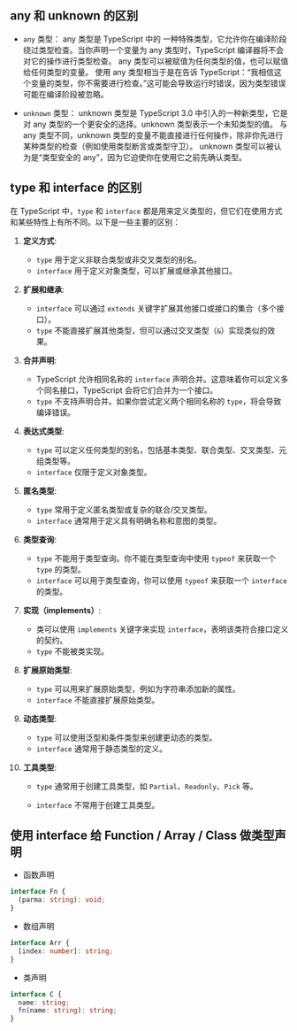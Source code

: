## any 和 unknown 的区别

- `any` 类型：
  any 类型是 TypeScript 中的 一种特殊类型，它允许你在编译阶段绕过类型检查。当你声明一个变量为 any 类型时，TypeScript 编译器将不会对它的操作进行类型检查。
  any 类型可以被赋值为任何类型的值，也可以赋值给任何类型的变量。
  使用 any 类型相当于是在告诉 TypeScript：“我相信这个变量的类型，你不需要进行检查。”这可能会导致运行时错误，因为类型错误可能在编译阶段被忽略。

- `unknown` 类型：
  unknown 类型是 TypeScript 3.0 中引入的一种新类型，它是对 any 类型的一个更安全的选择。unknown 类型表示一个未知类型的值。
  与 any 类型不同，unknown 类型的变量不能直接进行任何操作，除非你先进行某种类型的检查（例如使用类型断言或类型守卫）。
  unknown 类型可以被认为是“类型安全的 any”，因为它迫使你在使用它之前先确认类型。

## type 和 interface 的区别

在 TypeScript 中，`type` 和 `interface` 都是用来定义类型的，但它们在使用方式和某些特性上有所不同。以下是一些主要的区别：

1. **定义方式**:

   - `type` 用于定义非联合类型或非交叉类型的别名。
   - `interface` 用于定义对象类型，可以扩展或继承其他接口。

2. **扩展和继承**:

   - `interface` 可以通过 `extends` 关键字扩展其他接口或接口的集合（多个接口）。
   - `type` 不能直接扩展其他类型，但可以通过交叉类型（`&`）实现类似的效果。

3. **合并声明**:

   - TypeScript 允许相同名称的 `interface` 声明合并。这意味着你可以定义多个同名接口，TypeScript 会将它们合并为一个接口。
   - `type` 不支持声明合并。如果你尝试定义两个相同名称的 `type`，将会导致编译错误。

4. **表达式类型**:

   - `type` 可以定义任何类型的别名，包括基本类型、联合类型、交叉类型、元组类型等。
   - `interface` 仅限于定义对象类型。

5. **匿名类型**:

   - `type` 常用于定义匿名类型或复杂的联合/交叉类型。
   - `interface` 通常用于定义具有明确名称和意图的类型。

6. **类型查询**:

   - `type` 不能用于类型查询。你不能在类型查询中使用 `typeof` 来获取一个 `type` 的类型。
   - `interface` 可以用于类型查询，你可以使用 `typeof` 来获取一个 `interface` 的类型。

7. **实现（implements）**:

   - 类可以使用 `implements` 关键字来实现 `interface`，表明该类符合接口定义的契约。
   - `type` 不能被类实现。

8. **扩展原始类型**:

   - `type` 可以用来扩展原始类型，例如为字符串添加新的属性。
   - `interface` 不能直接扩展原始类型。

9. **动态类型**:

   - `type` 可以使用泛型和条件类型来创建更动态的类型。
   - `interface` 通常用于静态类型的定义。

10. **工具类型**:

    - `type` 通常用于创建工具类型，如 `Partial`、`Readonly`、`Pick` 等。

    - `interface` 不常用于创建工具类型。

## 使用 interface 给 Function / Array / Class 做类型声明

- 函数声明

```ts
interface Fn {
  (parma: string): void;
}
```

- 数组声明

```ts
interface Arr {
  [index: number]: string;
}
```

- 类声明

```ts
interface C {
  name: string;
  fn(name: string): string;
}
```
